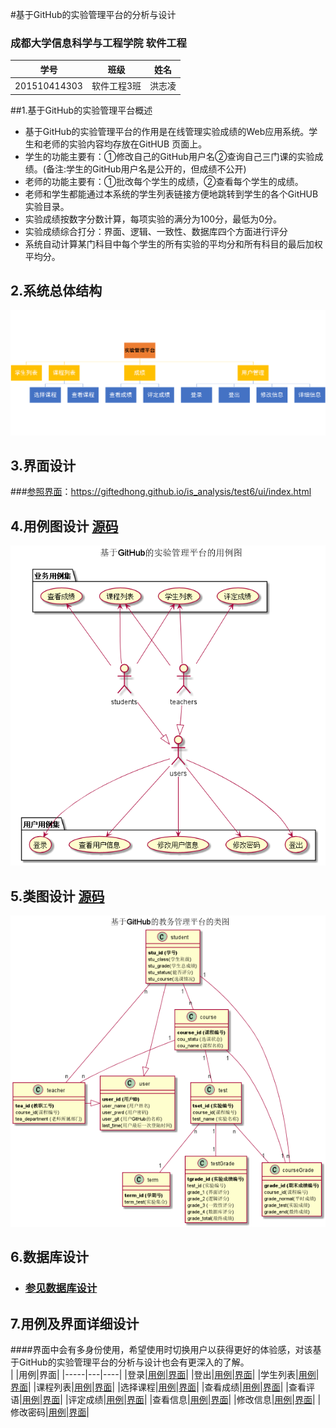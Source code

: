 #基于GitHub的实验管理平台的分析与设计

### 成都大学信息科学与工程学院 软件工程
|学号|班级|姓名|
|:-------:|:--------:|:--------:|
|201510414303|软件工程3班|洪志凌|

##1.基于GitHub的实验管理平台概述
- 基于GitHub的实验管理平台的作用是在线管理实验成绩的Web应用系统。学生和老师的实验内容均存放在GitHUB 页面上。
- 学生的功能主要有：①修改自己的GitHub用户名②查询自己三门课的实验成绩。(备注:学生的GitHub用户名是公开的，但成绩不公开)
- 老师的功能主要有：①批改每个学生的成绩，②查看每个学生的成绩。
- 老师和学生都能通过本系统的学生列表链接方便地跳转到学生的各个GitHUB实验目录。
- 实验成绩按数字分数计算，每项实验的满分为100分，最低为0分。
- 实验成绩综合打分：界面、逻辑、一致性、数据库四个方面进行评分
- 系统自动计算某门科目中每个学生的所有实验的平均分和所有科目的最后加权平均分。

## 2.系统总体结构
![](images/流程图.png)

## 3.界面设计
###[参照界面](https://giftedhong.github.io/is_analysis/test6/ui/index.html)：https://giftedhong.github.io/is_analysis/test6/ui/index.html

## 4.用例图设计 [源码](puml/用例图.puml)
![](images/用例图.png)

## 5.类图设计 [源码](puml/类图.puml)
![](images/类图.png)

## 6.数据库设计
- ### [参见数据库设计](md/数据库设计.md)

## 7.用例及界面详细设计
####界面中会有多身份使用，希望使用时切换用户以获得更好的体验感，对该基于GitHub的实验管理平台的分析与设计也会有更深入的了解。<br>
| |用例|界面|
|-----|---|----|
|登录|[用例](md/md登录用例.md)|[界面](https://giftedhong.github.io/is_analysis/test6/ui/login.html)|
|登出|[用例](md/md登出用例.md)|[界面](https://giftedhong.github.io/is_analysis/test6/ui/logout.html)|
|学生列表|[用例](md/md学生列表用例.md)|[界面](https://giftedhong.github.io/is_analysis/test6/ui/index.html)|
|课程列表|[用例](md/md课程列表用例.md)|[界面](https://giftedhong.github.io/is_analysis/test6/ui/studentcourse.html)|
|选择课程|[用例](md/md选择课程用例.md)|[界面](https://giftedhong.github.io/is_analysis/test6/ui/studentchoose.html)|
|查看成绩|[用例](md/md查看成绩用例.md)|[界面](https://giftedhong.github.io/is_analysis/test6/ui/studentgrade.html)|
|查看评语|[用例](md/md查看评语用例.md)|[界面](https://giftedhong.github.io/is_analysis/test6/ui/studentgrade.html)|
|评定成绩|[用例](md/md评定成绩用例.md)|[界面](https://giftedhong.github.io/is_analysis/test6/ui/teachercorrect.html)|
|查看信息|[用例](md/md查看信息用例.md)|[界面](https://giftedhong.github.io/is_analysis/test6/ui/viewuser.html)|
|修改信息|[用例](md/md修改信息用例.md)|[界面](https://giftedhong.github.io/is_analysis/test6/ui/modifyuser.html)|
|修改密码|[用例](md/md修改密码用例.md)|[界面](https://giftedhong.github.io/is_analysis/test6/ui/modifypwd.html)|



